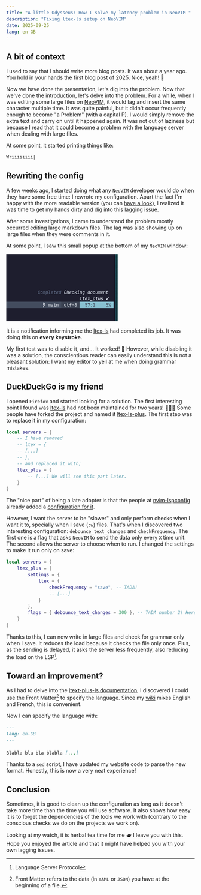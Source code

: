 ```yaml
---
title: "A little Odysseus: How I solve my latency problem in NeoVIM "
description: "Fixing ltex-ls setup on NeoVIM"
date: 2025-09-25
lang: en-GB
---
```


## A bit of context

I used to say that I should write more blog posts. It was about a year ago. You
hold in your hands the first blog post of 2025. Nice, yeah! 🎉

Now we have done the presentation, let's dig into the problem. Now that we've
done the introduction, let's delve into the problem. For a while, when I was
editing some large files on
[NeoVIM](../../wiki/C-Computer-science/CB-Tools/neovim.md), it would lag and
insert the same character multiple time. It was quite painful, but it didn't
occur frequently enough to become "a Problem" (with a capital P). I would
simply remove the extra text and carry on until it happened again. It was not
out of laziness but because I read that it could become a problem with the
language server when dealing with large files.

At some point, it started printing things like:

```markdown
Wriiiiiiii|
```

## Rewriting the config

A few weeks ago, I started doing what any `NeoVIM` developer would do when they
have some free time: I rewrote my configuration. Apart the fact I'm happy with
the more readable version (you can [have a
look](https://codeberg.org/maiste/dotfiles/src/branch/main/editor/.config/nvim)),
I realized it was time to get my hands dirty and dig into this lagging issue.

After some investigations, I came to understand the problem mostly occurred
editing large markdown files. The lag was also showing up on large files when
they were comments in it.

At some point, I saw this small popup at the bottom of my `NeoVIM` window:

![Notification of a check from ltex-ls](/static/images/blog/2025/ltex-ls.png)

It is a notification informing me the
[ltex-ls](https://github.com/valentjn/ltex-ls) had completed its job. It was
doing this on **every keystroke**.

My first test was to disable it, and... It worked! 🥳 However, while disabling
it was a solution, the conscientious reader can easily understand this is not a
pleasant solution: I want my editor to yell at me when doing grammar mistakes.

## DuckDuckGo is my friend

I opened `Firefox` and started looking for a solution. The first interesting
point I found was [ltex-ls](https://github.com/valentjn/ltex-ls) had
not been maintained for two years! 🤦🏻‍♂️ Some people have forked the project and named
it [ltex-ls-plus](https://github.com/ltex-plus/ltex-ls-plus). The first step
was to replace it in my configuration:

```lua
local servers = {
    -- I have removed
    -- ltex = {
    -- [...]
    -- },
    -- and replaced it with;
    ltex_plus = {
        -- [...] We will see this part later.
    }
}
```

The "nice part" of being a late adopter is that the people at
[nvim-lspconfig](https://github.com/neovim/nvim-lspconfig) already added a
[configuration for
it](https://github.com/neovim/nvim-lspconfig/blob/master/lsp/ltex_plus.lua).

However, I want the server to be "slower" and only perform checks when I want
it to, specially when I save (`:w`) files. That's when I discovered two
interesting configuration: `debounce_text_changes` and `checkFrequency`. The
first one is a flag that asks `NeoVIM` to send the data only every `X` time
unit. The second allows the server to choose when to run. I changed the
settings to make it run only on save:

```lua
local servers = {
    ltex_plus = {
        settings = {
            ltex = {
                checkFrequency = "save", -- TADA!
                -- [...]
            }
        },
        flags = { debounce_text_changes = 300 }, -- TADA number 2! Here the time is in ms
    }
}
```

Thanks to this, I can now write in large files and check for grammar only when
I save. It reduces the load because it checks the file only once. Plus, as the
sending is delayed, it asks the server less frequently, also reducing the load
on the LSP[^2].

## Toward an improvement?

As I had to delve into the [ltext-plus-ls
documentation](https://ltex-plus.github.io/ltex-plus/advanced-usage.html#set-language-in-markdown-with-yaml-front-matter),
I discovered I could use the Front Matter[^1] to specify the language. Since my
[wiki](../../wiki/) mixes English and French, this is convenient.

Now I can specify the language with:

```markdown
---
lang: en-GB
---

Blabla bla bla blabla [...]
```

Thanks to a `sed` script, I have updated my website code to parse the new
format. Honestly, this is now a very neat experience!

## Conclusion

Sometimes, it is good to clean up the configuration as long as it doesn't take
more time than the time you will use software. It also shows how easy it is to
forget the dependencies of the tools we work with (contrary to the conscious
checks we do on the projects we work on).

Looking at my watch, it is herbal tea time for me 🫖 I leave you with this.
Hope you enjoyed the article and that it might have helped you with your own
lagging issues.

[^1]: Front Matter refers to the data (in `YAML` or `JSON`) you have at the
    beginning of a file.
[^2]: Language Server Protocol
